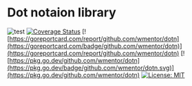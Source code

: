 
# Dot notaion library

![test](https://github.com/wmentor/dotn/workflows/test/badge.svg)
[![Coverage Status](https://coveralls.io/repos/github/wmentor/dotn/badge.svg?branch=main&v=1)](https://coveralls.io/github/wmentor/dotn?branch=main)
[![https://goreportcard.com/report/github.com/wmentor/dotn](https://goreportcard.com/badge/github.com/wmentor/dotn)](https://goreportcard.com/report/github.com/wmentor/dotn)
[![https://pkg.go.dev/github.com/wmentor/dotn](https://pkg.go.dev/badge/github.com/wmentor/dotn.svg)](https://pkg.go.dev/github.com/wmentor/dotn)
[![License: MIT](https://img.shields.io/badge/License-MIT-yellow.svg)](https://opensource.org/licenses/MIT)
